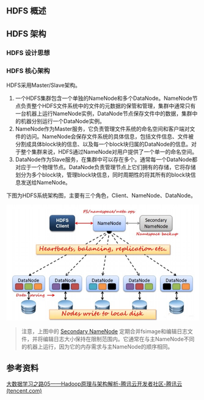 ## HDFS 概述











## HDFS 架构

### HDFS 设计思想



### HDFS 核心架构

HDFS采用Master/Slave架构。

1. 一个HDFS集群包含一个单独的NameNode和多个DataNode。NameNode节点负责整个HDFS文件系统中的文件的元数据的保管和管理，集群中通常只有一台机器上运行NameNode实例，DataNode节点保存文件中的数据，集群中的机器分别运行一个DataNode实例。
2. NameNode作为Master服务，它负责管理文件系统的命名空间和客户端对文件的访问。NameNode会保存文件系统的具体信息，包括文件信息、文件被分割成具体block块的信息、以及每一个block块归属的DataNode的信息。对于整个集群来说，HDFS通过NameNode对用户提供了一个单一的命名空间。
3. DataNode作为Slave服务，在集群中可以存在多个。通常每一个DataNode都对应于一个物理节点。DataNode负责管理节点上它们拥有的存储，它将存储划分为多个block块，管理block块信息，同时周期性的将其所有的block块信息发送给NameNode。

下图为HDFS系统架构图，主要有三个角色，Client、NameNode、DataNode。

![image.png](images/yp3swfkp1w.png)



> 注意，上图中的 [Secondary NameNode](https://hadoop.apache.org/docs/stable/hadoop-project-dist/hadoop-hdfs/HdfsUserGuide.html) 定期合并fsimage和编辑日志文件，并将编辑日志大小保持在限制范围内。它通常在与主NameNode不同的机器上运行，因为它的内存需求与主NameNode的顺序相同。





## 参考资料

[大数据学习之路05——Hadoop原理与架构解析-腾讯云开发者社区-腾讯云 (tencent.com)](https://cloud.tencent.com/developer/article/1431491)



